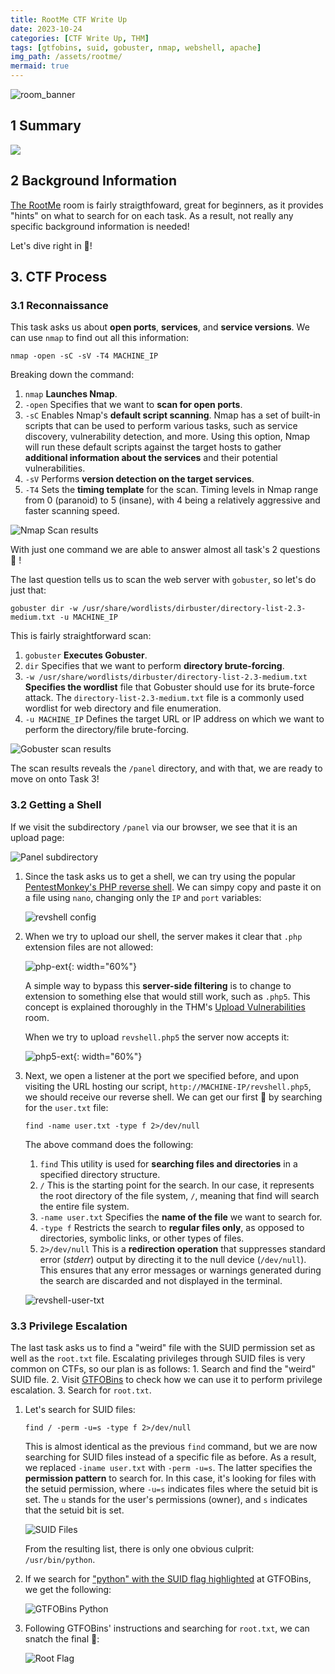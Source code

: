 ```yaml
---
title: RootMe CTF Write Up
date: 2023-10-24
categories: [CTF Write Up, THM]
tags: [gtfobins, suid, gobuster, nmap, webshell, apache]
img_path: /assets/rootme/
mermaid: true
---
```


![room_banner](room-banner.png)

## 1 Summary

[![](https://mermaid.ink/img/pako:eNptkU1OwzAQRq9imU0qtZC1F0iU8CeBqBpYNSyceJxadexobANR04uwYc3tOAJOW6BIeGX5ffrmabymlRVAGZXavlRLjp7czgtD4jlbXJjQAHKvrHlijJU6wA5NF3kohUKovMWOkZOWG9B_M-dJModnQAckX4LWpChMcIDH_tWTz_e3j9Eo5hHELp4lCVrr_6F7GzKZnPam4e1QVNsyOA_YT_dCkdp-BsaD83fWrKAjs-sZGQy-BXbJsmu5c8rUJLpEvYlTAohUOrbF1_58b78dlz_eZG6Yd_VweT9VxvXZgAenSseaDCSJjsR5tCtgRzJND0iNAOaHpfKQDXv6RamkYxpX3XAl4l-st0OoX0IDBWXxKjiuClqYTczx4G3emYoyjwHGNLSCe8gUr5E3lEmuHWy-AFrKoPc?type=png)](https://mermaid.live/edit#pako:eNptkU1OwzAQRq9imU0qtZC1F0iU8CeBqBpYNSyceJxadexobANR04uwYc3tOAJOW6BIeGX5ffrmabymlRVAGZXavlRLjp7czgtD4jlbXJjQAHKvrHlijJU6wA5NF3kohUKovMWOkZOWG9B_M-dJModnQAckX4LWpChMcIDH_tWTz_e3j9Eo5hHELp4lCVrr_6F7GzKZnPam4e1QVNsyOA_YT_dCkdp-BsaD83fWrKAjs-sZGQy-BXbJsmu5c8rUJLpEvYlTAohUOrbF1_58b78dlz_eZG6Yd_VweT9VxvXZgAenSseaDCSJjsR5tCtgRzJND0iNAOaHpfKQDXv6RamkYxpX3XAl4l-st0OoX0IDBWXxKjiuClqYTczx4G3emYoyjwHGNLSCe8gUr5E3lEmuHWy-AFrKoPc)

## 2 Background Information

[The RootMe](https://tryhackme.com/room/rrootme) room is fairly straigthfoward, great for beginners, as it provides "hints" on what to search for on each task. As a result, not really any specific background information is needed!

Let's dive right in 🏃!

## 3. CTF Process

### 3.1 Reconnaissance

This task asks us about **open ports**, **services**, and **service versions**. We can use `nmap` to find out all this information:

```shell
nmap -open -sC -sV -T4 MACHINE_IP
```

Breaking down the command:
1. `nmap` **Launches Nmap**.
2. `-open` Specifies that we want to **scan for open ports**.
3. `-sC` Enables Nmap's **default script scanning**. Nmap has a set of built-in scripts that can be used to perform various tasks, such as service discovery, vulnerability detection, and more. Using this option, Nmap will run these default scripts against the target hosts to gather **additional information about the services** and their potential vulnerabilities.
4. `-sV` Performs **version detection on the target services**.
5. `-T4` Sets the **timing template** for the scan. Timing levels in Nmap range from 0 (paranoid) to 5 (insane), with 4 being a relatively aggressive and faster scanning speed.

![Nmap Scan results](nmap-scan.png)

With just one command we are able to answer almost all task's 2 questions 🍻 !

The last question tells us to scan the web server with `gobuster`, so let's do just that:

```shell
gobuster dir -w /usr/share/wordlists/dirbuster/directory-list-2.3-medium.txt -u MACHINE_IP
```

This is fairly straightforward scan:
1. `gobuster` **Executes Gobuster**.
2. `dir` Specifies that we want to perform **directory brute-forcing**.
3. `-w /usr/share/wordlists/dirbuster/directory-list-2.3-medium.txt` **Specifies the wordlist** file that Gobuster should use for its brute-force attack. The `directory-list-2.3-medium.txt` file is a commonly used wordlist for web directory and file enumeration.
4. `-u MACHINE_IP` Defines the target URL or IP address on which we want to perform the directory/file brute-forcing.

![Gobuster scan results](gobuster-scan.png)

The scan results reveals the `/panel` directory, and with that, we are ready to move on onto Task 3!

### 3.2 Getting a Shell

If we visit the subdirectory `/panel` via our browser, we see that it is an upload page:

![Panel subdirectory](panel-dir.png)

1. Since the task asks us to get a shell, we can try using the popular [PentestMonkey's PHP reverse shell](https://raw.githubusercontent.com/pentestmonkey/php-reverse-shell/master/php-reverse-shell.php). We can simpy copy and paste it on a file using `nano`, changing only the `IP` and `port` variables:

    ![revshell config](revshell.jpg)

2. When we try to upload our shell, the server makes it clear that `.php` extension files are not allowed:

    ![php-ext](php-ext.png){: width="60%"}

    A simple way to bypass this **server-side filtering** is to change to extension to something else that would still work, such as `.php5`. This concept is explained thoroughly in the THM's [Upload Vulnerabilities](https://tryhackme.com/room/uploadvulns) room.

    When we try to upload `revshell.php5` the server now accepts it:

    ![php5-ext](php5-ext.png){: width="60%"}

3. Next, we open a listener at the port we specified before, and upon visiting the URL hosting our script, `http://MACHINE-IP/revshell.php5`, we should receive our reverse shell. We can get our first 🚩 by searching for the `user.txt` file:

    ```shell
    find -name user.txt -type f 2>/dev/null
    ```

    The above command does the following:
    1.  `find` This utility is used for **searching files and directories** in a specified directory structure.
    2. `/` This is the starting point for the search. In our case, it represents the root directory of the file system, `/`, meaning that find will search the entire file system.
    3. `-name user.txt` Specifies the **name of the file** we want to search for.
    4. `-type f` Restricts the search to **regular files only**, as opposed to directories, symbolic links, or other types of files.
    5. `2>/dev/null` This is a **redirection operation** that suppresses standard error (*stderr*) output by directing it to the null device (`/dev/null`). This ensures that any error messages or warnings generated during the search are discarded and not displayed in the terminal.

    ![revshell-user-txt](user-txt.jpg)

### 3.3 Privilege Escalation

The last task asks us to find a "weird" file with the SUID permission set as well as the `root.txt` file. Escalating privileges through SUID files is very common on CTFs, so our plan is as follows:
    1. Search and find the "weird" SUID file.
    2. Visit [GTFOBins](https://gtfobins.github.io/) to check how we can use it to perform privilege escalation.
    3. Search for `root.txt`.

1. Let's search for SUID files:

    ```shell
    find / -perm -u=s -type f 2>/dev/null
    ```

    This is almost identical as the previous `find` command, but we are now searching for SUID files instead of a specific file as before. As a result, we replaced `-iname user.txt` with `-perm -u=s`. The latter specifies the **permission pattern** to search for. In this case, it's looking for files with the setuid permission, where `-u=s` indicates files where the setuid bit is set. The `u` stands for the user's permissions (owner), and `s` indicates that the setuid bit is set.

    ![SUID Files](python-suid.png)

    From the resulting list, there is only one obvious culprit: `/usr/bin/python`.

2. If we search for ["python" with the SUID flag highlighted](https://gtfobins.github.io/gtfobins/python/#suid) at GTFOBins, we get the following:

    ![GTFOBins Python](gtfobins-python-suid.png)

3. Following GTFOBins' instructions and searching for `root.txt`, we can snatch the final 🚩:

    ![Root Flag](root-txt.jpg)